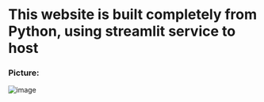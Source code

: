 # This website is built completely from Python, using streamlit service to host

### Picture:

![image](https://github.com/somerandomguy-coder/factorial_app/assets/153010587/3760f255-3514-4110-afa5-21fec797c24e)
